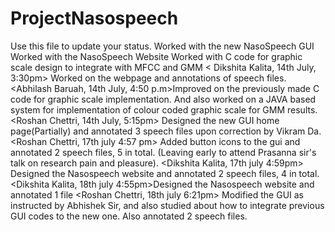# ProjectNasospeech
Use this file to update your status.
Worked with the new NasoSpeech GUI
Worked with the NasoSpeech Website
Worked with C code for graphic scale design to integrate with MFCC and GMM
< Dikshita Kalita, 14th July, 3:30pm> Worked on the webpage and annotations of speech files.
<Abhilash Baruah, 14th July, 4:50 p.m>Improved on the previously made C code for graphic scale implementation. And also worked on a JAVA based system for implementation of colour coded graphic scale for GMM results.
<Roshan Chettri, 14th July, 5:15pm> Designed the new GUI home page(Partially) and annotated 3 speech files upon correction by Vikram Da.
<Roshan Chettri, 17th july 4:57 pm> Added button icons to the gui and annotated 2 speech files, 5 in total. (Leaving early to attend Prasanna sir's talk on research pain and pleasure).
<Dikshita Kalita, 17th july 4:59pm> Designed the Nasospeech website and annotated 2 speech files, 4 in total. 
<Dikshita Kalita, 18th july 4:55pm>Designed the  Nasospeech website and annotated 1 file
<Roshan Chettri, 18th july 6:21pm> Modified the GUI as instructed by Abhishek Sir, and also studied about how to integrate previous GUI codes to the new one. Also annotated 2 speech files.
